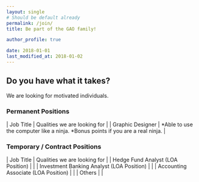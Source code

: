 ```yaml
---
layout: single
# Should be default already 
permalink: /join/
title: Be part of the GAO family!

author_profile: true

date: 2018-01-01
last_modified_at: 2018-01-02
---
```


## Do you have what it takes?

We are looking for motivated individuals.

### Permanent Positions

| Job Title                                   | Qualities we are looking for                          |
| Graphic Designer | *Able to use the computer like a ninja. *Bonus points if you are a real ninja. | 

### Temporary / Contract Positions

| Job Title                                   | Qualities we are looking for                          |
| Hedge Fund Analyst (LOA Position) | |
| Investment Banking Analyst (LOA Position) | |
| Accounting Associate (LOA Position) | |
| Others | |





